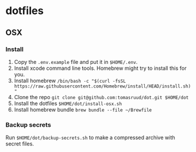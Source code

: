 # dotfiles

## OSX
### Install
1. Copy the `.env.example` file and put it in `$HOME/.env`.
1. Install xcode command line tools. Homebrew might try to install this for you.
1. Install homebrew `/bin/bash -c "$(curl -fsSL https://raw.githubusercontent.com/Homebrew/install/HEAD/install.sh)"`
1. Clone the repo `git clone git@github.com:tomasruud/dot.git $HOME/dot`
1. Install the dotfiles `$HOME/dot/install-osx.sh`
1. Install homebrew bundle `brew bundle --file ~/Brewfile`

### Backup secrets
Run `$HOME/dot/backup-secrets.sh` to make a compressed archive with secret files.